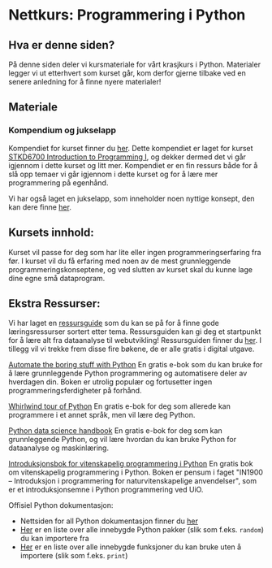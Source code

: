 # Nettkurs: Programmering i Python

## Hva er denne siden?
På denne siden deler vi kursmateriale for vårt krasjkurs i Python. Materialer legger vi ut etterhvert som kurset går, kom derfor gjerne tilbake ved en senere anledning for å finne nyere materialer!

## Materiale
### Kompendium og jukselapp
Kompendiet for kurset finner du [her](kompendium.pdf). Dette kompendiet er laget for kurset [STKD6700 Introduction to Programming I](https://student.oslomet.no/studier/-/studieinfo/emne/STKD6700/2020/H%C3%98ST), og dekker dermed det vi går igjennom i dette kurset og litt mer. Kompendiet er en fin ressurs både for å slå opp temaer vi går igjennom i dette kurset og for å lære mer programmering på egenhånd.

Vi har også laget en jukselapp, som inneholder noen nyttige konsept, den kan dere finne [her](kodeskolens_jukselapp.pdf).

## Kursets innhold:
Kurset vil passe for deg som har lite eller ingen programmeringserfaring fra før. I kurset vil du få erfaring med noen av de mest grunnleggende programmeringskonseptene, og ved slutten av kurset skal du kunne lage dine egne små dataprogram.

## Ekstra Ressurser:
Vi har laget en [ressursguide](ressursguide.md) som du kan se på for å finne gode læringsressurser sortert etter tema. Ressursguiden kan gi deg et startpunkt for å lære alt fra dataanalyse til webutvikling! Ressursguiden finner du [her](ressursguide.md). I tillegg vil vi trekke frem disse fire bøkene, de er alle gratis i digital utgave.

[Automate the boring stuff with Python](https://automatetheboringstuff.com)
En gratis e-bok som du kan bruke for å lære grunnleggende Python programmering og automatisere deler av hverdagen din. Boken er utrolig populær og fortusetter ingen programmeringsferdigheter på forhånd.

[Whirlwind tour of Python](https://jakevdp.github.io/WhirlwindTourOfPython/)
En gratis e-bok for deg som allerede kan programmere i et annet språk, men vil lære deg Python.

[Python data science handbook](https://jakevdp.github.io/PythonDataScienceHandbook/)
En gratis e-bok for deg som kan grunnleggende Python, og vil lære hvordan du kan bruke Python for dataanalyse og maskinlæring.

[Introduksjonsbok for vitenskapelig programmering i Python](https://link.springer.com/book/10.1007/978-3-030-50356-7)
En gratis bok om vitenskapelig programmering i Python. Boken er pensum i faget "IN1900 – Introduksjon i programmering for naturvitenskapelige anvendelser", som er et introduksjonsemne i Python programmering ved UiO.

Offisiel Python dokumentasjon:
* Nettsiden for all Python dokumentasjon finner du [her](https://docs.python.org/3/library/index.html)
* [Her](https://docs.python.org/3/py-modindex.html) er en liste over alle innebygde Python pakker (slik som f.eks. `random`) du kan importere fra
* [Her](https://docs.python.org/3/library/functions.html) er en liste over alle innebygde funksjoner du kan bruke uten å importere (slik som f.eks. `print`)
